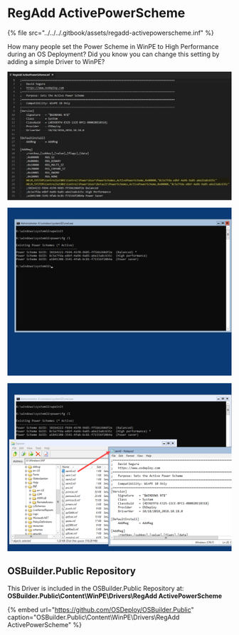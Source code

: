 # RegAdd ActivePowerScheme

{% file src="../../../.gitbook/assets/regadd-activepowerscheme.inf" %}

How many people set the Power Scheme in WinPE to High Performance during an OS Deployment?  Did you know you can change this setting by adding a simple Driver to WinPE?

![RegAdd INF](../../../.gitbook/assets/2018-10-18_14-38-05.png)

![Without Driver](../../../.gitbook/assets/2018-10-18_14-39-50.png)

![With Driver](../../../.gitbook/assets/2018-10-18_14-41-49.png)

## OSBuilder.Public Repository

This Driver is included in the OSBuilder.Public Repository at: **OSBuilder.Public\Content\WinPE\Drivers\RegAdd ActivePowerScheme**

{% embed url="https://github.com/OSDeploy/OSBuilder.Public" caption="OSBuilder.Public\\Content\\WinPE\\Drivers\\RegAdd ActivePowerScheme" %}

## 



